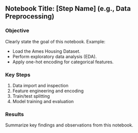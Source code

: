 ## Notebook Title: [Step Name] (e.g., Data Preprocessing)

### Objective
Clearly state the goal of this notebook. Example:
- Load the Ames Housing Dataset.
- Perform exploratory data analysis (EDA).
- Apply one-hot encoding for categorical features.

### Key Steps
1. Data import and inspection
2. Feature engineering and encoding
3. Train/test splitting
4. Model training and evaluation

### Results
Summarize key findings and observations from this notebook.